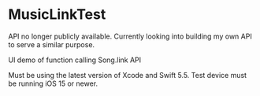 # MusicLinkTest

API no longer publicly available. Currently looking into building my own API to serve a similar purpose.

UI demo of function calling Song.link API

Must be using the latest version of Xcode and Swift 5.5. Test device must be running iOS 15 or newer.
